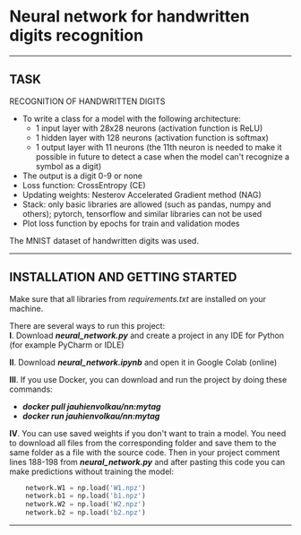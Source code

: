 # Neural network for handwritten digits recognition
____
## TASK
RECOGNITION OF HANDWRITTEN DIGITS
- To write a class for a model with the following architecture:
    - 1 input layer with 28x28 neurons (activation function is ReLU)
    - 1 hidden layer with 128 neurons (activation function is softmax)
    - 1 output layer with 11 neurons (the 11th neuron is needed to make it possible in future to detect a case when the model can't recognize a symbol as a digit)
- The output is a digit 0-9 or none
- Loss function: CrossEntropy (CE)
- Updating weights: Nesterov Accelerated Gradient method (NAG)
- Stack: only basic libraries are allowed (such as pandas, numpy and others); pytorch, tensorflow and similar libraries can not be used
- Plot loss function by epochs for train and validation modes

The MNIST dataset of handwritten digits was used.
____
## INSTALLATION AND GETTING STARTED
Make sure that all libraries from *requirements.txt* are installed on your machine.  

There are several ways to run this project:  
**I**. Download ***neural_network.py*** and create a project in any IDE for Python (for example PyCharm or IDLE)  

**II**. Download ***neural_network.ipynb*** and open it in Google Colab (online)  

**III**. If you use Docker, you can download and run the project by doing these commands:
- ***docker pull jauhienvolkau/nn:mytag***
- ***docker run jauhienvolkau/nn:mytag***  

**IV**. You can use saved weights if you don't want to train a model. You need to download all files from the corresponding folder and save them to the same folder as a file with the source code. Then in your project comment lines 188-198 from  ***neural_network.py*** and after pasting this code you can make predictions without training the model:
```python
    network.W1 = np.load('W1.npz')
    network.b1 = np.load('b1.npz')
    network.W2 = np.load('W2.npz')
    network.b2 = np.load('b2.npz')
```
____
